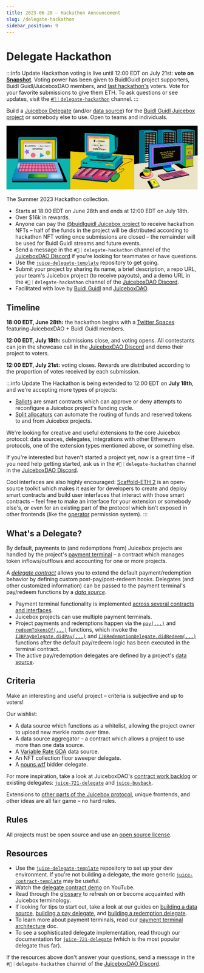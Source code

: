 ```yaml
---
title: 2023-06-28 – Hackathon Announcement
slug: /delegate-hackathon
sidebar_position: 9
---
```


# Delegate Hackathon

:::info Update
Hackathon voting is live until 12:00 EDT on July 21st: **vote on [Snapshot](https://snapshot.org/#/filipv.eth/proposal/0x4a979baa4bce5ea5e0a289f6a6f83b6a4b60f32816283e689019e707f74149a3)**. Voting power has been given to BuidlGuidl project supporters, Buidl Guidl/JuiceboxDAO members, and [last hackathon's](/hackathon/) voters. Vote for your favorite submissions to give them ETH. To ask questions or see updates, visit the [`#🏰｜delegate-hackathon`](https://discord.com/invite/juicebox) channel.
:::

Build a [Juicebox Delegate](/docs/v4/deprecated/v3/learn/glossary/delegate.md) (and/or [data source](/docs/v4/deprecated/v3/learn/glossary/data-source.md)) for the [Buidl Guidl Juicebox project](https://juicebox.money/@buidlguidl) or somebody else to use. Open to teams and individuals.

![](hackathon-nfts.webp)
<p class="subtitle">The Summer 2023 Hackathon collection.</p>

- Starts at 18:00 EDT on June 28th and ends at 12:00 EDT on July 18th.
- Over $16k in rewards.
- Anyone can pay the [@buidlguidl Juicebox project](https://juicebox.money/@buidlguidl) to receive hackathon NFTs – half of the funds in the project will be distributed according to hackathon NFT voting once submissions are closed – the remainder will be used for Buidl Guidl streams and future events.
- Send a message in the `#🏰｜delegate-hackathon` channel of the [JuiceboxDAO Discord](https://discord.gg/juicebox) if you're looking for teammates or have questions.
- Use the [`juice-delegate-template`](https://github.com/mejango/juice-delegate-template) repository to get going.
- Submit your project by sharing its name, a brief description, a repo URL, your team's Juicebox project (to receive payouts), and a demo URL in the `#🏰｜delegate-hackathon` channel of the [JuiceboxDAO Discord](https://discord.gg/juicebox).
- Facilitated with love by [Buidl Guidl](https://buidlguidl.com/) and [JuiceboxDAO](/dao/).

## Timeline

**18:00 EDT, June 28th:** the hackathon begins with a [Twitter Spaces](https://twitter.com/i/spaces/1BdGYyYqwdEGX) featuring JuiceboxDAO + Buidl Guidl members.

**12:00 EDT, July 18th:** submissions close, and voting opens. All contestants can join the showcase call in the [JuiceboxDAO Discord](https://discord.gg/juicebox) and demo their project to voters.

**12:00 EDT, July 21st:** voting closes. Rewards are distributed according to the proportion of votes received by each submission.

:::info Update
The Hackathon is being extended to 12:00 EDT on **July 18th**, and we're accepting more types of projects:

- [Ballots](/docs/v4/deprecated/v3/build/treasury-extensions/ballot.md) are smart contracts which can approve or deny attempts to reconfigure a Juicebox project's funding cycle.
- [Split allocators](/docs/v4/deprecated/v3/build/treasury-extensions/split-allocator.md) can automate the routing of funds and reserved tokens to and from Juicebox projects.

We're looking for creative and useful extensions to the core Juicebox protocol: data sources, delegates, integrations with other Ethereum protocols, one of the extension types mentioned above, or something else.

If you're interested but haven't started a project yet, now is a great time – if you need help getting started, ask us in the `#🏰｜delegate-hackathon` channel in the [JuiceboxDAO Discord](https://discord.gg/juicebox).

Cool interfaces are also highly encouraged: [Scaffold-ETH 2](https://github.com/scaffold-eth/scaffold-eth-2) is an open-source toolkit which makes it easier for developers to create and deploy smart contracts and build user interfaces that interact with those smart contracts – feel free to make an interface for your extension or somebody else's, or even for an existing part of the protocol which isn't exposed in other frontends (like the [operator](/docs/v4/deprecated/v3/build/namespace.md#operator-permissions) permission system).
:::

## What's a Delegate?

By default, payments to (and redemptions from) Juicebox projects are handled by the project's [payment terminal](/docs/v4/deprecated/v3/learn/glossary/payment-terminal.md) – a contract which manages token inflows/outflows and accounting for one or more projects.

A [*delegate contract*](/docs/v4/deprecated/v3/learn/glossary/delegate.md) allows you to extend the default payment/redemption behavior by defining custom post-pay/post-redeem hooks. Delegates (and other customized information) can be passed to the payment terminal's pay/redeem functions by a [*data source*](/docs/v4/deprecated/v3/learn/glossary/data-source.md).

- Payment terminal functionality is implemented [across several contracts and interfaces](/docs/v4/deprecated/v3/learn/architecture/terminals.md).
- Juicebox projects can use multiple payment terminals.
- Project payments and redemptions happen via the [`pay(...)`](/docs/v4/deprecated/v3/api/contracts/or-payment-terminals/or-abstract/jbpayoutredemptionpaymentterminal3_1.md#pay) and [`redeemTokensOf(...)`](/docs/v4/deprecated/v3/api/contracts/or-payment-terminals/or-abstract/jbpayoutredemptionpaymentterminal3_1.md#redeemtokensof) functions, which invoke the [`IJBPayDelegate.didPay(...)`](/docs/v4/deprecated/v3/api/interfaces/ijbpaydelegate.md) and [`IJBRedemptionDelegate.didRedeem(...)`](/docs/v4/deprecated/v3/api/interfaces/ijbredemptiondelegate.md) functions after the default pay/redeem logic has been executed in the terminal contract.
- The active pay/redemption delegates are defined by a project's [data source](/docs/v4/deprecated/v3/learn/glossary/data-source.md).

## Criteria

Make an interesting and useful project – criteria is subjective and up to voters!

Our wishlist:

- A data source which functions as a whitelist, allowing the project owner to upload new merkle roots over time.
- A data source aggregator – a contract which allows a project to use more than one data source.
- A [Variable Rate GDA](https://www.paradigm.xyz/2022/08/vrgda) data source.
- An NFT collection floor sweeper delegate.
- A [nouns.wtf](https://nouns.wtf/) bidder delegate.

For more inspiration, take a look at JuiceboxDAO's [contract work backlog](https://github.com/orgs/jbx-protocol/projects/5/views/2) or existing delegates: [`juice-721-delegate`](/docs/v4/deprecated/v3/extensions/juice-721-delegate/README.md) and [`juice-buyback`](https://github.com/jbx-protocol/juice-buyback).

Extensions to [other parts of the Juicebox protocol](/docs/v4/deprecated/v3/build/treasury-extensions/README.md), unique frontends, and other ideas are all fair game – no hard rules.

## Rules

All projects must be open source and use an [open source license](https://opensource.org/licenses).

## Resources

- Use the [`juice-delegate-template`](https://github.com/mejango/juice-delegate-template) repository to set up your dev environment. If you're not building a delegate, the more generic [`juice-contract-template`](https://github.com/jbx-protocol/juice-contract-template) may be useful.
- Watch the [delegate contract demo](https://youtu.be/GKI_fbxkg44) on YouTube.
- Read through the [glossary](/docs/v4/deprecated/v3/learn/glossary/README.md) to refresh on or become acquainted with Juicebox terminology.
- If looking for tips to start out, take a look at our guides on [building a data source](/docs/v4/deprecated/v3/build/treasury-extensions/data-source.md), [building a pay delegate](/docs/v4/deprecated/v3/build/treasury-extensions/pay-delegate.md), and [building a redemption delegate](/docs/v4/deprecated/v3/build/treasury-extensions/redemption-delegate.md).
- To learn more about payment terminals, read our [payment terminal architecture](/docs/v4/deprecated/v3/learn/architecture/terminals.md) doc.
- To see a sophisticated delegate implementation, read through our documentation for [`juice-721-delegate`](/docs/v4/deprecated/v3/extensions/juice-721-delegate/README.md) (which is the most popular delegate thus far).

If the resources above don't answer your questions, send a message in the `#🏰｜delegate-hackathon` channel of the [JuiceboxDAO Discord](https://discord.gg/juicebox).
